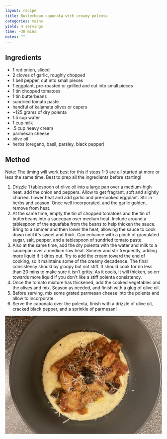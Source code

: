 ```yaml
---
layout: recipe
title: Butterbean caponata with creamy polenta
categories: mains
yield: 4 servings
time: ~30 mins
notes: ""
---
```

## Ingredients

* 1 red onion, sliced
* 2 cloves of garlic, roughly chopped
* 1 bell pepper, cut into small pieces
* 1 eggplant, pre-roasted or grillled and cut into small pieces
* 1 tin chopped tomatoes
* 1 tin butterbeans
* sundried tomato paste
* handful of kalamata olives or capers
* ~125 grams of dry polenta
* 1.5 cup water
* 1 cup milk
* .5 cup heavy cream
* parmesan cheese
* olive oil
* herbs (oregano, basil, parsley, black pepper)

## Method

Note: The timing will work best for this if steps 1-3 are all started at more or less the same time. Best to prep all the ingredients before starting!

1. Drizzle 1 tablespoon of olive oil into a large pan over a medium-high heat, add the onion and peppers. Allow to get fragrant, soft and slightly charred. Lower heat and add garlic and pre-cooked eggplant. Stir in herbs and season. Once well incorporated, and the garlic golden, remove from heat. 
2. At the same time, empty the tin of chopped tomatoes and the tin of butterbeans into a saucepan over medium heat. Include around a tablespoon of the aquafaba from the beans to help thicken the sauce. Bring to a simmer and then lower the heat, allowing the sauce to cook down until it's sweet and thick. Can enhance with a pinch of granulated sugar, salt, pepper, and a tablespoon of sundried tomato paste.
3. Also at the same time, add the dry polenta with the water and milk to a saucepan over a medium-low heat. Simmer and stir frequently, adding more liquid if it dries out. Try to add the cream toward the end of cooking, so it maintains some of the creamy decadence. The final consistency should by gloopy but not stiff. It should cook for no less than 20 mins to make sure it isn't gritty. As it cools, it will thicken, so err towards more liquid if you don't like a stiff polenta consistency. 
4. Once the tomato mixture has thickened, add the cooked vegetables and the olives and mix. Season as needed, and finish with a glug of olive oil. 
5. Before serving, mix some grated parmesan cheese into the polenta and allow to incorporate. 
6. Serve the caponata over the polenta, finish with a drizzle of olive oil, cracked black pepper, and a sprinkle of parmesan!

![tomato bean caponata over creamy polenta in a wide grey bowl](/images/butterbean-caponata.jpg)